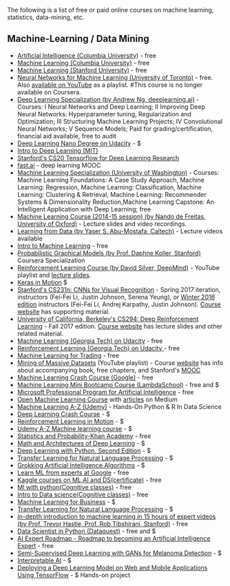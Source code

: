 The following is a list of free or paid online courses on machine learning, statistics, data-mining, etc.

## Machine-Learning / Data Mining

- [Artificial Intelligence (Columbia University)](https://www.edx.org/course/artificial-intelligence-ai-columbiax-csmm-101x-0) - free
- [Machine Learning (Columbia University)](https://www.edx.org/course/machine-learning-columbiax-csmm-102x-0) - free
- [Machine Learning (Stanford University)](https://www.coursera.org/learn/machine-learning) - free
- [Neural Networks for Machine Learning (University of Toronto)](https://www.coursera.org/learn/neural-networks) - free. Also [available on YouTube](https://www.youtube.com/watch?v=cbeTc-Urqak&list=PLYvFQm7QY5Fy28dST8-qqzJjXr83NKWAr) as a playlist. #This course is no longer available on Coursera.
- [Deep Learning Specialization (by Andrew Ng, deeplearning.ai)](https://www.coursera.org/specializations/deep-learning) - Courses: I Neural Networks and Deep Learning; II Improving Deep Neural Networks: Hyperparameter tuning, Regularization and Optimization; III Structuring Machine Learning Projects; IV Convolutional Neural Networks; V Sequence Models; Paid for grading/certification, financial aid available, free to audit
- [Deep Learning Nano Degree on Udacity](https://www.udacity.com/course/deep-learning-nanodegree--nd101) - $
- [Intro to Deep Learning (MIT)](http://introtodeeplearning.com/)
- [Stanford's CS20 Tensorflow for Deep Learning Research](http://web.stanford.edu/class/cs20si/)
- [fast.ai](https://www.fast.ai/) - deep learning MOOC
- [Machine Learning Specialization (University of Washington)](https://www.coursera.org/specializations/machine-learning) - Courses: Machine Learning Foundations: A Case Study Approach, Machine Learning: Regression, Machine Learning: Classification, Machine Learning: Clustering & Retrieval, Machine Learning: Recommender Systems & Dimensionality Reduction,Machine Learning Capstone: An Intelligent Application with Deep Learning; free
- [Machine Learning Course (2014-15 session) (by Nando de Freitas, University of Oxford)](https://www.cs.ox.ac.uk/people/nando.defreitas/machinelearning/) - Lecture slides and video recordings.
- [Learning from Data (by Yaser S. Abu-Mostafa, Caltech)](http://www.work.caltech.edu/telecourse.html) - Lecture videos available
- [Intro to Machine Learning](https://www.udacity.com/course/intro-to-machine-learning--ud120) - free
- [Probabilistic Graphical Models (by Prof. Daphne Koller, Stanford)](https://www.coursera.org/specializations/probabilistic-graphical-models) Coursera Specialization
- [Reinforcement Learning Course (by David Silver, DeepMind)](https://www.youtube.com/watch?v=2pWv7GOvuf0&list=PLzuuYNsE1EZAXYR4FJ75jcJseBmo4KQ9-) - YouTube playlist and [lecture slides](http://www0.cs.ucl.ac.uk/staff/d.silver/web/Teaching.html).
- [Keras in Motion](https://www.manning.com/livevideo/keras-in-motion) $
- [Stanford's CS231n: CNNs for Visual Recognition](https://www.youtube.com/watch?v=vT1JzLTH4G4&index=1&list=PL3FW7Lu3i5JvHM8ljYj-zLfQRF3EO8sYv) - Spring 2017 iteration, instructors (Fei-Fei Li, Justin Johnson, Serena Yeung), or [Winter 2016 edition](https://www.youtube.com/watch?v=NfnWJUyUJYU&list=PLkt2uSq6rBVctENoVBg1TpCC7OQi31AlC) instructors (Fei-Fei Li, Andrej Karpathy, Justin Johnson). [Course website](http://cs231n.github.io/) has supporting material.
- [University of California, Berkeley's CS294: Deep Reinforcement Learning](https://www.youtube.com/watch?v=8jQIKgTzQd4&list=PLkFD6_40KJIwTmSbCv9OVJB3YaO4sFwkX) - Fall 2017 edition. [Course website](http://rll.berkeley.edu/deeprlcourse/) has lecture slides and other related material.
- [Machine Learning (Georgia Tech) on Udacity](https://www.udacity.com/course/machine-learning--ud262) - free
- [Reinforcement Learning (Georgia Tech) on Udacity ](https://www.udacity.com/course/reinforcement-learning--ud600) - free
- [Machine Learning for Trading](https://www.udacity.com/course/machine-learning-for-trading--ud501) - free
- [Mining of Massive Datasets](https://www.youtube.com/watch?v=xoA5v9AO7S0&list=PLLssT5z_DsK9JDLcT8T62VtzwyW9LNepV) (YouTube playlist) - Course [website](http://mmds.org/) has info about accompanying book, free chapters, and Stanford's [MOOC](https://lagunita.stanford.edu/courses/course-v1:ComputerScience+MMDS+SelfPaced/about)
- [Machine Learning Crash Course (Google)](https://developers.google.com/machine-learning/crash-course/) - free
- [Machine Learning Mini Bootcamp Course (LambdaSchool)](https://lambdaschool.com/courses/data-science/intro/) - free and $
- [Microsoft Professional Program for Artificial Intelligence](https://academy.microsoft.com/en-us/professional-program/tracks/artificial-intelligence/) - free
- [Open Machine Learning Course](https://github.com/Yorko/mlcourse.ai) with [articles](https://medium.com/open-machine-learning-course) on Medium
- [Machine Learning A-Z (Udemy)](https://www.udemy.com/machinelearning/) - Hands-On Python & R In Data Science
- [Deep Learning Crash Course](https://www.manning.com/livevideo/deep-learning-crash-course) - $
- [Reinforcement Learning in Motion](https://www.manning.com/livevideo/reinforcement-learning-in-motion) - $
- [Udemy A-Z Machine learning course](https://www.udemy.com/course/machinelearning/) - $
- [Statistics and Probability-Khan Academy](https://www.khanacademy.org/math/statistics-probability) - free
- [Math and Architectures of Deep Learning](https://www.manning.com/books/math-and-architectures-of-deep-learning) - $
- [Deep Learning with Python, Second Edition](https://www.manning.com/books/deep-learning-with-python-second-edition) - $
- [Transfer Learning for Natural Language Processing](https://www.manning.com/books/transfer-learning-for-natural-language-processing) - $
- [Grokking Artificial Intelligence Algorithms](https://www.manning.com/books/grokking-artificial-intelligence-algorithms) - $
- [Learn ML from experts at Google](https://ai.google/education/) - free
- [Kaggle courses on ML,AI and DS(certificate)](https://www.kaggle.com/learn/overview) - free
- [Ml with python(Cognitive classes)](https://cognitiveclass.ai/courses/machine-learning-with-python) - free
- [Intro to Data science(Cognitive classes)](https://cognitiveclass.ai/courses/data-science-101) - free
- [Machine Learning for Business](https://www.manning.com/books/machine-learning-for-business) - $
- [Transfer Learning for Natural Language Processing](https://www.manning.com/books/transfer-learning-for-natural-language-processing) - $
- [In-depth introduction to machine learning in 15 hours of expert videos (by Prof. Trevor Hastie, Prof. Rob Tibshirani, Stanford)](https://www.dataschool.io/15-hours-of-expert-machine-learning-videos/) - free
- [Data Scientist in Python (Dataquest)](https://www.dataquest.io/path/data-scientist/) - free and $
- [AI Expert Roadmap - Roadmap to becoming an Artificial Intelligence Expert](https://github.com/AMAI-GmbH/AI-Expert-Roadmap) - free
- [Semi-Supervised Deep Learning with GANs for Melanoma Detection](https://www.manning.com/liveproject/semi-supervised-deep-learning-with-gans-for-melanoma-detection) - $
- [Interpretable AI](https://www.manning.com/books/interpretable-ai) - $
- [Deploying a Deep Learning Model on Web and Mobile Applications Using TensorFlow](https://www.manning.com/liveproject/deploying-a-deep-learning-model-on-web-and-mobile-applications-using-tensorflow) - $ Hands-on project
